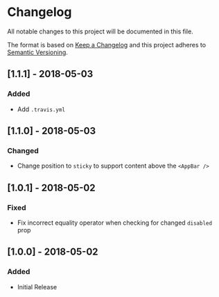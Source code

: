 # Changelog
All notable changes to this project will be documented in this file.

The format is based on [Keep a Changelog](http://keepachangelog.com/en/1.0.0/)
and this project adheres to [Semantic Versioning](http://semver.org/spec/v2.0.0.html).

## [1.1.1] - 2018-05-03
### Added
- Add `.travis.yml`

## [1.1.0] - 2018-05-03
### Changed
- Change position to `sticky` to support content above the `<AppBar />`

## [1.0.1] - 2018-05-02
### Fixed
- Fix incorrect equality operator when checking for changed `disabled` prop

## [1.0.0] - 2018-05-02
### Added
- Initial Release